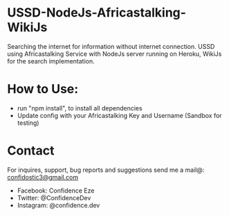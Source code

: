 # USSD-NodeJs-Africastalking-WikiJs

Searching the internet for information without internet connection. USSD using Africastalking Service with NodeJs server running on Heroku, WikiJs for the search implementation.

# How to Use:

- run "npm install", to install all dependencies
- Update config with your Africastalking Key and Username (Sandbox for testing)

# Contact

For inquires, support, bug reports and suggestions send me a mail@: confidostic3@gmail.com

- Facebook: Confidence Eze
- Twitter: @ConfidenceDev
- Instagram: @confidence.dev
